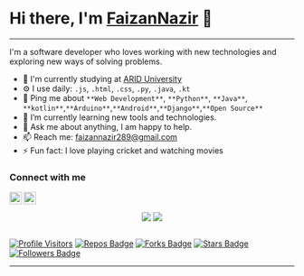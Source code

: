 # Hi there, I'm [FaizanNazir](https://github.com/faizannazir) 👋
<hr>
I'm a software developer who loves working with new technologies and exploring new ways of solving problems. 


- 🏢 I'm currently studying at [ARID University](https://www.uaar.edu.pk/index.php)
- ⚙️ I use daily: `.js`, `.html`, `.css`, `.py`, `.java`, `.kt`
- 💬 Ping me about `**Web Development**`, `**Python**`, `**Java**`, `**kotlin**`,`**Arduino**`,`**Android**`,`**Django**`,`**Open Source**`
- 🔭 I’m currently learning new tools and technologies.
- 💬 Ask me about anything, I am happy to help.
- 📫 Reach me: [faizannazir289@gmail.com](mailto:faizannazir289@gmail.com)
- ⚡ Fun fact: I love playing cricket and watching movies

### Connect with me

[<img align="left" alt="LinkedIn" width="22px" src="https://raw.githubusercontent.com/peterthehan/peterthehan/master/assets/linkedin.svg" />][linkedin]
[<img align="left" alt="Twitter" width="22px" src="https://raw.githubusercontent.com/peterthehan/peterthehan/master/assets/twitter.svg" />][twitter]

<br />

[linkedin]: https://www.linkedin.com/in/faizannazir/
[twitter]: https://twitter.com/faizi_CS

<br/>

<div align="center">
  
  <img align="center" src="https://github-readme-stats.vercel.app/api?username=faizannazir&count_private=true&show_icons=true&include_all_commits=true" />
  
  <img align="center" src="https://github-readme-stats.vercel.app/api/top-langs/?username=faizannazir&hide=TeX&layout=compact" />
  
</div>

<br/>

[![Profile Visitors](https://visitor-badge.glitch.me/badge?page_id=username.username)](https://github.com/faizannazir)
[![Repos Badge](https://badges.pufler.dev/repos/username)](https://github.com/faizannazir)
[![Forks Badge](https://badges.pufler.dev/forks/username)](https://github.com/faizannazir)
[![Stars Badge](https://badges.pufler.dev/stars/username)](https://github.com/faizannazir)
[![Followers Badge](https://img.shields.io/github/followers/username?style=social)](https://github.com/faizannazir?tab=followers)

<hr />
